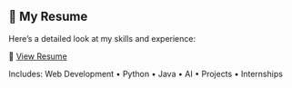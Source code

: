 ## 📄 My Resume

Here’s a detailed look at my skills and experience:

🔗 [View Resume](https://drive.google.com/file/d/1FOr-jIv3pKcbap9sBinZxHURtf1w6Fs6/view?usp=sharing)

Includes: Web Development • Python • Java • AI • Projects • Internships

